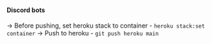 #### Discord bots

-> Before pushing, set heroku stack to container - `heroku stack:set container`
-> Push to heroku - `git push heroku main`

